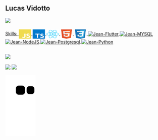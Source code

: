 ## Lucas Vidotto
 <div>
  <a href="https://github.com/LucasVidotto">
  <img height="180em" src="https://github-readme-stats.vercel.app/api?username=lucasvidotto&show_icons=true&theme=dracula&include_all_commits=true&count_private=true"/>

</div>
<div style="display: inline_block"><br>
<span> Skills:</span>
  <img align="center" alt="Js" height="30" width="40" src="https://raw.githubusercontent.com/devicons/devicon/master/icons/javascript/javascript-plain.svg">
  <img align="center" alt="Ts" height="30" width="40" src="https://raw.githubusercontent.com/devicons/devicon/master/icons/typescript/typescript-plain.svg">
  <img align="center" alt="React" height="30" width="40" src="https://raw.githubusercontent.com/devicons/devicon/master/icons/react/react-original.svg">
  <img align="center" alt="HTML" height="30" width="40" src="https://raw.githubusercontent.com/devicons/devicon/master/icons/html5/html5-original.svg">
  <img align="center" alt="CSS" height="30" width="40" src="https://raw.githubusercontent.com/devicons/devicon/master/icons/css3/css3-original.svg">
  <img align="center" alt="Jean-Flutter" height="30" widht="40" src="https://cdn.jsdelivr.net/gh/devicons/devicon/icons/flutter/flutter-original.svg"/>
  <img align="center" alt="Jean-MYSQL" height="50" widht="40" src="https://cdn.jsdelivr.net/gh/devicons/devicon/icons/mysql/mysql-original-wordmark.svg"/>
  <img align="center" alt="Jean-NodeJS" height="50" widht="40" src="https://cdn.jsdelivr.net/gh/devicons/devicon/icons/nodejs/nodejs-plain-wordmark.svg"/>
  <img align="center" alt="Jean-Postgresql" height="50" widht="40" src="https://cdn.jsdelivr.net/gh/devicons/devicon/icons/postgresql/postgresql-original.svg"/>
  <img align="center" alt="Jean-Python" height="50" widht="40" src="https://cdn.jsdelivr.net/gh/devicons/devicon/icons/python/python-plain-wordmark.svg"/>
</div>
  
  ##
  
<div> 

  <a href="https://instagram.com/Lucas_D_Vidotto" target="_blank"><img src="https://img.shields.io/badge/-Instagram-%23E4405F?style=for-the-badge&logo=instagram&logoColor=white" target="_blank"></a>

  <a href = "mailto:lucasvidotto3@gmail.com"><img src="https://img.shields.io/badge/-Gmail-%23333?style=for-the-badge&logo=gmail&logoColor=white" target="_blank"></a>
  <a href="https://www.linkedin.com/in/lucas-vidotto-58a4a0127/" target="_blank"><img src="https://img.shields.io/badge/-LinkedIn-%230077B5?style=for-the-badge&logo=linkedin&logoColor=white" target="_blank"></a> 
 
  ![Snake animation](https://github.com/rafaballerini/rafaballerini/blob/output/github-contribution-grid-snake.svg)
 
</div>
